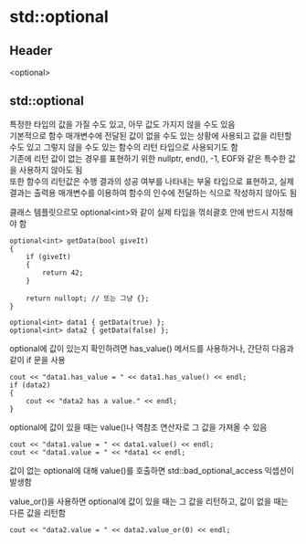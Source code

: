 # std::optional

## Header

\<optional>

## std::optional

특정한 타입의 값을 가질 수도 있고, 아무 값도 가지지 않을 수도 있음  
기본적으로 함수 매개변수에 전달된 값이 없을 수도 있는 상황에 사용되고 값을 리턴할 수도 있고 그렇지 않을 수도 있는 함수의 리턴 타입으로 사용되기도 함    
기존에 리턴 값이 없는 경우를 표현하기 위한 nullptr, end(), -1, EOF와 같은 특수한 값을 사용하지 않아도 됨    
또한 함수의 리턴값은 수행 결과의 성공 여부를 나타내는 부울 타입으로 표현하고, 실제 결과는 출력용 매개변수를 이용하여 함수의 인수에 전달하는 식으로 작성하지 않아도 됨

클래스 템플릿으르모 optional\<int>와 같이 실제 타입을 꺾쇠괄호 안에 반드시 지정해야 함

    optional<int> getData(bool giveIt)
    {
        if (giveIt)
        {
            return 42;
        }

        return nullopt; // 또는 그냥 {};
    }

    optional<int> data1 { getData(true) };
    optional<int> data2 { getData(false) };

optional에 값이 있는지 확인하려면 has_value() 메서드를 사용하거나, 간단히 다음과 같이 if 문을 사용

    cout << "data1.has_value = " << data1.has_value() << endl;
    if (data2)
    {
        cout << "data2 has a value." << endl;
    }

optional에 값이 있을 때는 value()나 역참조 연산자로 그 값을 가져올 수 있음

    cout << "data1.value = " << data1.value() << endl;
    cout << "data1.value = " << *data1 << endl;

값이 없는 optional에 대해 value()를 호출하면 std::bad_optional_access 익셉션이 발생함

value_or()을 사용하면 optional에 값이 있을 때는 그 값을 리턴하고, 값이 없을 때는 다른 값을 리턴함

    cout << "data2.value = " << data2.value_or(0) << endl;